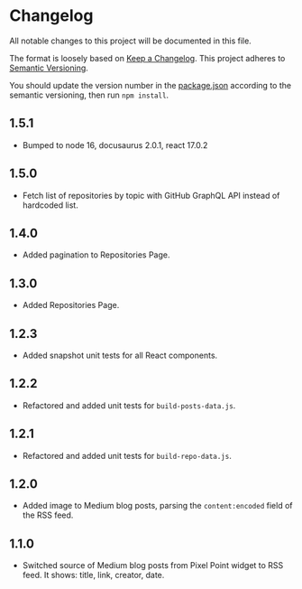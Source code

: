 # Changelog
All notable changes to this project will be documented in this file.

The format is loosely based on [Keep a Changelog](https://keepachangelog.com/en/1.0.0/).
This project adheres to [Semantic Versioning](https://semver.org/spec/v2.0.0.html).

You should update the version number in the [package.json](./package.json) according to the semantic versioning,
then run `npm install`.

## 1.5.1
- Bumped to node 16, docusaurus 2.0.1, react 17.0.2

## 1.5.0
- Fetch list of repositories by topic with GitHub GraphQL API instead of hardcoded list.

## 1.4.0
- Added pagination to Repositories Page.

## 1.3.0
- Added Repositories Page.

## 1.2.3
- Added snapshot unit tests for all React components.

## 1.2.2
- Refactored and added unit tests for `build-posts-data.js`.

## 1.2.1
- Refactored and added unit tests for `build-repo-data.js`.

## 1.2.0
- Added image to Medium blog posts, parsing the `content:encoded` field of the RSS feed.

## 1.1.0
- Switched source of Medium blog posts from Pixel Point widget to RSS feed. It shows: title, link, creator, date.

